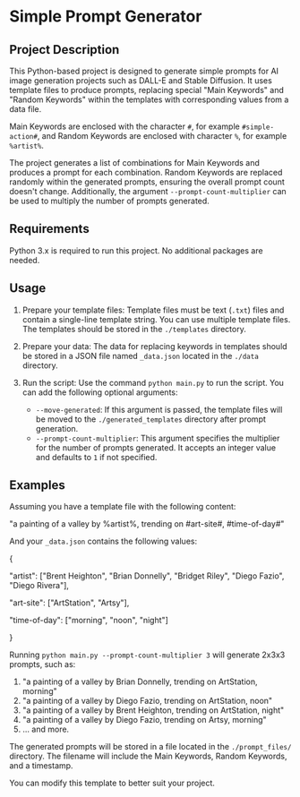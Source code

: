 # Simple Prompt Generator

## Project Description

This Python-based project is designed to generate simple prompts for AI image generation projects such as DALL-E and Stable Diffusion. It uses template files to produce prompts, replacing special "Main Keywords" and "Random Keywords" within the templates with corresponding values from a data file.

Main Keywords are enclosed with the character `#`, for example `#simple-action#`, and Random Keywords are enclosed with character `%`, for example `%artist%`.

The project generates a list of combinations for Main Keywords and produces a prompt for each combination. Random Keywords are replaced randomly within the generated prompts, ensuring the overall prompt count doesn't change. Additionally, the argument `--prompt-count-multiplier` can be used to multiply the number of prompts generated.

## Requirements

Python 3.x is required to run this project. No additional packages are needed.

## Usage

1. Prepare your template files: Template files must be text (`.txt`) files and contain a single-line template string. You can use multiple template files. The templates should be stored in the `./templates` directory.

2. Prepare your data: The data for replacing keywords in templates should be stored in a JSON file named `_data.json` located in the `./data` directory.

3. Run the script: Use the command `python main.py` to run the script. You can add the following optional arguments:
    - `--move-generated`: If this argument is passed, the template files will be moved to the `./generated_templates` directory after prompt generation.
    - `--prompt-count-multiplier`: This argument specifies the multiplier for the number of prompts generated. It accepts an integer value and defaults to `1` if not specified.

## Examples

Assuming you have a template file with the following content:

"a painting of a valley by %artist%, trending on #art-site#, #time-of-day#"

And your `_data.json` contains the following values:

{

"artist": ["Brent Heighton", "Brian Donnelly", "Bridget Riley", "Diego Fazio", "Diego Rivera"],

"art-site": ["ArtStation", "Artsy"],

"time-of-day": ["morning", "noon", "night"]

}

Running `python main.py --prompt-count-multiplier 3` will generate 2x3x3 prompts, such as:

1. "a painting of a valley by Brian Donnelly, trending on ArtStation, morning"
2. "a painting of a valley by Diego Fazio, trending on ArtStation, noon"
3. "a painting of a valley by Brent Heighton, trending on ArtStation, night"
4. "a painting of a valley by Diego Fazio, trending on Artsy, morning"
5. ... and more.

The generated prompts will be stored in a file located in the `./prompt_files/` directory. The filename will include the Main Keywords, Random Keywords, and a timestamp.

You can modify this template to better suit your project.
